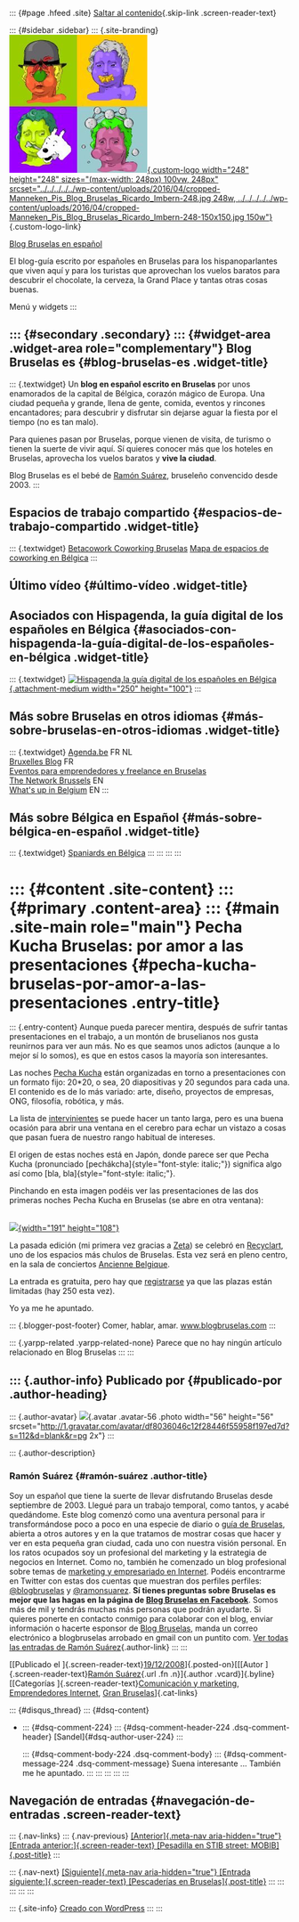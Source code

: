 ::: {#page .hfeed .site}
[Saltar al
contenido](../../../../../index.html?p=209#content){.skip-link
.screen-reader-text}

::: {#sidebar .sidebar}
::: {.site-branding}
[![](../../../../../wp-content/uploads/2016/04/cropped-Manneken_Pis_Blog_Bruselas_Ricardo_Imbern-248.jpg){.custom-logo
width="248" height="248" sizes="(max-width: 248px) 100vw, 248px"
srcset="../../../../../wp-content/uploads/2016/04/cropped-Manneken_Pis_Blog_Bruselas_Ricardo_Imbern-248.jpg 248w, ../../../../../wp-content/uploads/2016/04/cropped-Manneken_Pis_Blog_Bruselas_Ricardo_Imbern-248-150x150.jpg 150w"}](../../../../../index.html){.custom-logo-link}

[Blog Bruselas en español](../../../../../index.html)

El blog-guía escrito por españoles en Bruselas para los hispanoparlantes
que viven aquí y para los turistas que aprovechan los vuelos baratos
para descubrir el chocolate, la cerveza, la Grand Place y tantas otras
cosas buenas.

Menú y widgets
:::

::: {#secondary .secondary}
::: {#widget-area .widget-area role="complementary"}
Blog Bruselas es {#blog-bruselas-es .widget-title}
----------------

::: {.textwidget}
Un **blog en español escrito en Bruselas** por unos enamorados de la
capital de Bélgica, corazón mágico de Europa. Una ciudad pequeña y
grande, llena de gente, comida, eventos y rincones encantadores; para
descubrir y disfrutar sin dejarse aguar la fiesta por el tiempo (no es
tan malo).

Para quienes pasan por Bruselas, porque vienen de visita, de turismo o
tienen la suerte de vivir aquí. Sí quieres conocer más que los hoteles
en Bruselas, aprovecha los vuelos baratos y **vive la ciudad**.

Blog Bruselas es el bebé de [Ramón Suárez](http://www.ramonsuarez.com),
bruseleño convencido desde 2003.
:::

Espacios de trabajo compartido {#espacios-de-trabajo-compartido .widget-title}
------------------------------

::: {.textwidget}
[Betacowork Coworking Bruselas](http://www.betacowork.com) [Mapa de
espacios de coworking en Bélgica](http://coworkingbelgium.com)
:::

Último vídeo {#último-vídeo .widget-title}
------------

Asociados con Hispagenda, la guía digital de los españoles en Bélgica {#asociados-con-hispagenda-la-guía-digital-de-los-españoles-en-bélgica .widget-title}
---------------------------------------------------------------------

::: {.textwidget}
[![Hispagenda,la guía digital de los españoles en
Bélgica](../../../../../wp-content/uploads/2010/04/Hispagenda-250px.gif "Hispagenda, la guía digital de los españoles en Bélgica"){.attachment-medium
width="250" height="100"}](http://www.hispagenda.com)
:::

Más sobre Bruselas en otros idiomas {#más-sobre-bruselas-en-otros-idiomas .widget-title}
-----------------------------------

::: {.textwidget}
[Agenda.be](http://www.agenda.be) FR NL\
[Bruxelles Blog](http://www.bxlblog.be/) FR\
[Eventos para emprendedores y freelance en
Bruselas](http://www.betacowork.com/events/)\
[The Network
Brussels](http://groups.yahoo.com/group/TheNetworkBrussels/) EN\
[What\'s up in Belgium](http://www.whatsupin.be/) EN
:::

Más sobre Bélgica en Español {#más-sobre-bélgica-en-español .widget-title}
----------------------------

::: {.textwidget}
[Spaniards en Bélgica](http://www.spaniards.es/paises/belgica)
:::
:::
:::
:::

::: {#content .site-content}
::: {#primary .content-area}
::: {#main .site-main role="main"}
Pecha Kucha Bruselas: por amor a las presentaciones {#pecha-kucha-bruselas-por-amor-a-las-presentaciones .entry-title}
===================================================

::: {.entry-content}
Aunque pueda parecer mentira, después de sufrir tantas presentaciones en
el trabajo, a un montón de bruselianos nos gusta reunirnos para ver aun
más. No es que seamos unos adictos (aunque a lo mejor sí lo somos), es
que en estos casos la mayoría son interesantes.

Las noches [Pecha Kucha](http://www.pecha-kucha.org/cities/brussels)
están organizadas en torno a presentaciones con un formato fijo: 20\*20,
o sea, 20 diapositivas y 20 segundos para cada una. El contenido es de
lo más variado: arte, diseño, proyectos de empresas, ONG, filosofía,
robótica, y más.

La lista de
[intervinientes](http://pechakucha.architempo.net/pecha-kucha/) se puede
hacer un tanto larga, pero es una buena ocasión para abrir una ventana
en el cerebro para echar un vistazo a cosas que pasan fuera de nuestro
rango habitual de intereses.

El origen de estas noches está en Japón, donde parece ser que Pecha
Kucha (pronunciado [pechákcha]{style="font-style: italic;"}) significa
algo así como [bla, bla]{style="font-style: italic;"}.

Pinchando en esta imagen podéis ver las presentaciones de las dos
primeras noches Pecha Kucha en Bruselas (se abre en otra ventana):

[\
![](http://pechakucha.architempo.net/pecha-kucha/images/pkvideov.jpg){width="191"
height="108"}\
](http://www.ebuco.be/pechakucha/)

La pasada edición (mi primera vez gracias a
[Zeta](http://zugaldia.wordpress.com/)) se celebró en
[Recyclart](http://recyclart.be/), uno de los espacios más chulos de
Bruselas. Esta vez será en pleno centro, en la sala de conciertos
[Ancienne Belgique](http://www.abconcerts.be/fr/).

La entrada es gratuita, pero hay que
[registrarse](http://pechakucha.eventbrite.com/) ya que las plazas están
limitadas (hay 250 esta vez).

Yo ya me he apuntado.

::: {.blogger-post-footer}
Comer, hablar, amar. www.blogbruselas.com
:::

::: {.yarpp-related .yarpp-related-none}
Parece que no hay ningún artículo relacionado en Blog Bruselas
:::
:::

::: {.author-info}
Publicado por {#publicado-por .author-heading}
-------------

::: {.author-avatar}
![](http://1.gravatar.com/avatar/df8036046c12f28446f55958f197ed7d?s=56&d=blank&r=pg){.avatar
.avatar-56 .photo width="56" height="56"
srcset="http://1.gravatar.com/avatar/df8036046c12f28446f55958f197ed7d?s=112&d=blank&r=pg 2x"}
:::

::: {.author-description}
### Ramón Suárez {#ramón-suárez .author-title}

Soy un español que tiene la suerte de llevar disfrutando Bruselas desde
septiembre de 2003. Llegué para un trabajo temporal, como tantos, y
acabé quedándome. Este blog comenzó como una aventura personal para ir
transformándose poco a poco en una especie de diario o [guía de
Bruselas](../../../../../index.html), abierta a otros autores y en la
que tratamos de mostrar cosas que hacer y ver en esta pequeña gran
ciudad, cada uno con nuestra visión personal. En los ratos ocupados soy
un profesional del marketing y la estrategia de negocios en Internet.
Como no, también he comenzado un blog profesional sobre temas de
[marketing y empresariado en Internet](http://ramonsuarez.com). Podéis
encontrarme en Twitter con estas dos cuentas que muestran dos perfiles
perfiles: [\@blogbruselas](http://twitter.com/blogbruselas) y
[\@ramonsuarez](http://twitter.com/ramonsuarez). **Sí tienes preguntas
sobre Bruselas es mejor que las hagas en la página de [Blog Bruselas en
Facebook](http://www.facebook.com/blogbruselas)**. Somos más de mil y
tendrás muchas más personas que podrán ayudarte. Si quieres ponerte en
contacto conmigo para colaborar con el blog, enviar información o
hacerte esponsor de [Blog Bruselas](../../../../../index.html), manda un
correo electrónico a blogbruselas arrobado en gmail con un puntito com.
[Ver todas las entradas de Ramón
Suárez](../../../../2010/04/30/index.html?author=2){.author-link}
:::
:::

[[Publicado el
]{.screen-reader-text}[19/12/2008](../../../../../index.html?p=209)]{.posted-on}[[[Autor
]{.screen-reader-text}[Ramón
Suárez](../../../../2010/04/30/index.html?author=2){.url .fn
.n}]{.author .vcard}]{.byline}[[Categorías
]{.screen-reader-text}[Comunicación y
marketing](../../../../category/comunicacion-y-marketing/index.html),
[Emprendedores
Internet](../../../../category/emprendedores-internet/index.html), [Gran
Bruselas](../../../../category/gran-bruselas/index.html)]{.cat-links}

::: {#disqus_thread}
::: {#dsq-content}
-   ::: {#dsq-comment-224}
    ::: {#dsq-comment-header-224 .dsq-comment-header}
    [Sandel]{#dsq-author-user-224}
    :::

    ::: {#dsq-comment-body-224 .dsq-comment-body}
    ::: {#dsq-comment-message-224 .dsq-comment-message}
    Suena interesante ... También me he apuntado.
    :::
    :::
    :::
:::
:::

Navegación de entradas {#navegación-de-entradas .screen-reader-text}
----------------------

::: {.nav-links}
::: {.nav-previous}
[[Anterior]{.meta-nav aria-hidden="true"} [Entrada
anterior:]{.screen-reader-text} [Pesadilla en STIB street:
MOBIB]{.post-title}](../../../../../index.html?p=208)
:::

::: {.nav-next}
[[Siguiente]{.meta-nav aria-hidden="true"} [Entrada
siguiente:]{.screen-reader-text} [Pescaderías en
Bruselas]{.post-title}](../../../../../index.html?p=210)
:::
:::
:::
:::
:::

::: {.site-info}
[Creado con WordPress](https://es.wordpress.org/)
:::
:::
